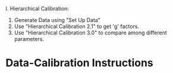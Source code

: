 
I. Hierarchical Calibration:

1. Generate Data using "Set Up Data"
2. Use "Hierarchical Calibration 2.1" to get 'g' factors.
3. Use "Hierarchical Calibration 3.0" to compare among different parameters.
 
Data-Calibration Instructions
================
